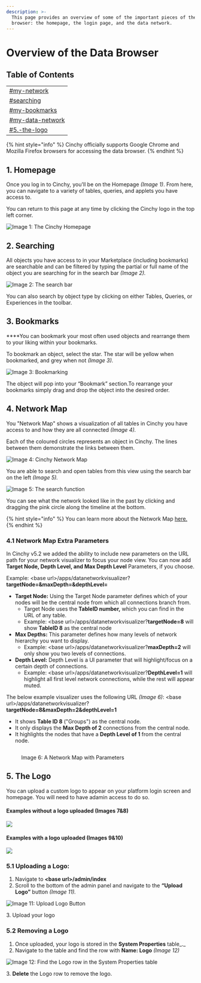 ```yaml
---
description: >-
  This page provides an overview of some of the important pieces of the data
  browser: the homepage, the login page, and the data network.
---
```


# Overview of the Data Browser

## Table of Contents​

|                                                                               |
| ----------------------------------------------------------------------------- |
| [#my-network](overview-of-the-data-browser.md#my-network "mention")           |
| [#searching](overview-of-the-data-browser.md#searching "mention")             |
| [#my-bookmarks](overview-of-the-data-browser.md#my-bookmarks "mention")       |
| [#my-data-network](overview-of-the-data-browser.md#my-data-network "mention") |
| [#5.-the-logo](overview-of-the-data-browser.md#5.-the-logo "mention")         |

{% hint style="info" %}
Cinchy officially supports Google Chrome and Mozilla Firefox browsers for accessing the data browser.
{% endhint %}

## 1. Homepage <a href="#my-network" id="my-network"></a>

Once you log in to Cinchy, you'll be on the Homepage _(Image 1)_. From here, you can navigate to a variety of tables, queries, and applets you have access to.

You can return to this page at any time by clicking the Cinchy logo in the top left corner.

![Image 1: The Cinchy Homepage](<../../.gitbook/assets/image (563).png>)

## 2. Searching <a href="#searching" id="searching"></a>

‌All objects you have access to in your Marketplace (including bookmarks) are searchable and can be filtered by typing the partial or full name of the object you are searching for in the search bar _(Image 2)._

![Image 2: The search bar](<../../.gitbook/assets/image (246).png>)

You can also search by object type by clicking on either Tables, Queries, or Experiences in the toolbar.

## 3. Bookmarks <a href="#my-bookmarks" id="my-bookmarks"></a>

**‌**You can bookmark your most often used objects and rearrange them to your liking within your bookmarks.

To bookmark an object, select the star. The star will be yellow when bookmarked, and grey when not _(Image 3)._

![Image 3: Bookmarking](<../../.gitbook/assets/image (611).png>)

The object will pop into your “Bookmark” section.To rearrange your bookmarks simply drag and drop the object into the desired order.

## 4. Network Map <a href="#my-data-network" id="my-data-network"></a>

You "Network Map" shows a visualization of all tables in Cinchy you have access to and how they are all connected _(Image 4)._

Each of the coloured circles represents an object in Cinchy. The lines between them demonstrate the links between them.

![Image 4: Cinchy Network Map](<../../.gitbook/assets/image (532).png>)

You are able to search and open tables from this view using the search bar on the left _(Image 5)._

![Image 5: The search function](<../../.gitbook/assets/image (663).png>)

You can see what the network looked like in the past by clicking and dragging the pink circle along the timeline at the bottom.

{% hint style="info" %}
You can learn more about the Network Map [here.](../additional-guides/application-experiences/network-map/)
{% endhint %}

### 4.1 Network Map Extra Parameters

In Cinchy v5.2 we added the ability to include new parameters on the URL path for your network visualizer to focus your node view. You can now add **Target Node, Depth Level, and Max Depth Level** Parameters, if you choose.

Example: \<base url>/apps/datanetworkvisualizer?**targetNode=\&maxDepth=\&depthLevel=**

* **Target Node:** Using the Target Node parameter defines which of your nodes will be the central node from which all connections branch from.
  * Target Node uses the **TableID number,** which you can find in the URL of any table.
  * Example: \<base url>/apps/datanetworkvisualizer?**targetNode=8** will show **TableID 8** as the central node
* **Max Depths:** This parameter defines how many levels of network hierarchy you want to display.
  * Example: \<base url>/apps/datanetworkvisualizer?**maxDepth=2** will only show you two levels of connections.
* **Depth Level:** Depth Level is a UI parameter that will highlight/focus on a certain depth of connections.
  * Example: \<base url>/apps/datanetworkvisualizer?**DepthLevel=1** will highlight all first level network connections, while the rest will appear muted.

The below example visualizer uses the following URL _(Image 6)_: \<base url>/apps/datanetworkvisualizer?**targetNode=8\&maxDepth=2\&depthLevel=1**

* It shows **Table ID 8** ("Groups") as the central node.
* It only displays the **Max Depth of 2** connections from the central node.
* It highlights the nodes that have a **Depth Level of 1** from the central node.

<figure><img src="../../.gitbook/assets/image (378).png" alt=""><figcaption><p>Image 6: A Network Map with Parameters</p></figcaption></figure>



## 5. The Logo

You can upload a custom logo to appear on your platform login screen and homepage. You will need to have adamin access to do so.

#### Examples without a logo uploaded (Images 7&8)

<img src="../../.gitbook/assets/image (32).png" alt="" data-size="original">![](<../../.gitbook/assets/image (252).png>)

#### Examples with a logo uploaded (Images 9&10)

<img src="../../.gitbook/assets/image (358).png" alt="" data-size="original">![](<../../.gitbook/assets/image (666).png>)

### 5.1 Uploading a Logo:

1. Navigate to **\<base url>/admin/index**
2. Scroll to the bottom of the admin panel and navigate to the **“Upload Logo”** button _(Image 11)._

![Image 11: Upload Logo Button](https://lh5.googleusercontent.com/MrswakvG\_xoGCJp2R0wY-YWMs-NhdBeaoBZG5-K37d1fHA0SqaNpLIUFFI1lAph6oAwpzyfpdY-8bObZLhwUt16gCZs5lZ0QzWlWv040lO4wfxkfo8uwJC6JzPLiJLdLloGZLKLt16Yy4lR5FA)

3\. Upload your logo

### 5.2 Removing a Logo

1. Once uploaded, your logo is stored in the **System Properties** table_._
2. Navigate to the table and find the row with **Name: Logo** _(Image 12)_

![Image 12: Find the Logo row in the System Properties table](<../../.gitbook/assets/image (553).png>)

3\. **Delete** the Logo row to remove the logo.
